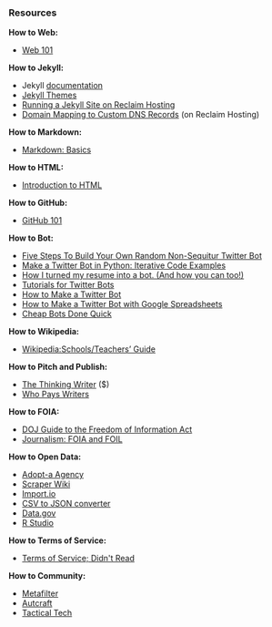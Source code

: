 <h3>Resources</h3>

<p><strong>How to Web:</strong></p>

<ul>
<li><a href="https://audreywatters.github.io/web-101/">Web 101</a>
</ul>

<p><strong>How to Jekyll:</strong></p>

<ul>
<li>Jekyll <a href="http://jekyllrb.com/">documentation</a></li>
<li><a href="http://jekyllthemes.org/">Jekyll Themes</a></li>
<li><a href="https://blog.timowens.io/running-a-jekyll-site-on-reclaim-hosting/">Running a Jekyll Site on Reclaim Hosting</a></li>
<li><a href="http://docs.reclaimhosting.com/domain-management/domain-mapping-to-custom-dns-records">Domain Mapping to Custom DNS Records</a> (on Reclaim Hosting)</li>
</ul>

<p><strong>How to Markdown:</strong></p>

<ul>
<li><a href="https://daringfireball.net/projects/markdown/basics">Markdown: Basics</a></li>
</ul>

<p><strong>How to HTML:</strong></p>

<ul>
<li><a href="https://developer.mozilla.org/en-US/docs/Web/Guide/HTML/Introduction">Introduction to HTML</a></li>
</ul>

<p><strong>How to GitHub:</strong></p>

<ul>
<li><a href="http://audreywatters.github.io/github-101/">GitHub 101</a></li>
</ul>

<p><strong>How to Bot:</strong></p>

<ul>
<li><a href="http://readwrite.com/2014/06/20/random-non-sequitur-twitter-bot-instructions/">Five Steps To Build Your Own Random Non-Sequitur Twitter Bot</a></li>
<li><a href="http://jitp.commons.gc.cuny.edu/make-a-twitter-bot-in-python-iterative-code-examples/">Make a Twitter Bot in Python: Iterative Code Examples</a></li>
<li><a href="https://medium.com/the-mission/how-i-turned-my-resume-into-a-bot-and-how-you-can-too-f03847352baa#.p5wedmx73">How I turned my resume into a bot. (And how you can too!)</a></li>
<li><a href="https://botwiki.org/tutorials/twitterbots/">Tutorials for Twitter Bots</a></li>
<li><a href="http://tinysubversions.com/2013/09/how-to-make-a-twitter-bot/">How to Make a Twitter Bot</a></li>
<li><a href="http://www.zachwhalen.net/posts/how-to-make-a-twitter-bot-with-google-spreadsheets-version-04/">How to Make a Twitter Bot with Google Spreadsheets</a></li>
<li><a href="http://www.cheapbotsdonequick.com/">Cheap Bots Done Quick</a></li>
</ul>

<p><strong>How to Wikipedia:</strong></p>

<ul>
<li><a href="https://simple.wikipedia.org/wiki/Wikipedia:Schools/Teachers%27_Guide#Introducing_Wikipedia">Wikipedia:Schools/Teachers&#8217; Guide</a></li>
</ul>

<p><strong>How to Pitch and Publish:</strong></p>

<ul>
<li><a href="https://thethinkingwriter.wordpress.com/">The Thinking Writer</a> ($)</li>
<li><a href="http://whopayswriters.com/#/results">Who Pays Writers</a></li>
</ul>

<p><strong>How to FOIA:</strong></p>

<ul>
<li><a href="https://www.justice.gov/oip/doj-guide-freedom-information-act">DOJ Guide to the Freedom of Information Act</a></li>
<li><a href="http://guides.nyu.edu/c.php?g=276693&p=1845589">Journalism: FOIA and FOIL</a></li>
</ul>

<p><strong>How to Open Data:</strong></p>

<ul>
<li><a href="http://adopta.agency/">Adopt-a Agency</a></li>
<li><a href="https://scraperwiki.com/">Scraper Wiki</a></li>
<li><a href="https://www.import.io/">Import.io</a></li>
<li><a href="http://kinlane.github.io/csv-converter/">CSV to JSON converter</a></li>
<li><a href="https://www.data.gov/">Data.gov</a></li>
<li><a href="https://www.rstudio.com/products/rstudio/">R Studio</a></li>
</ul>

<p><strong>How to Terms of Service:</strong></p>

<ul>
<li><a href="https://tosdr.org/">Terms of Service; Didn't Read</a></li>
</ul>

<p><strong>How to Community:</strong></p>
<ul>
<li><a href="http://metafilter.com">Metafilter</a></li>
<li><a href="http://www.autcraft.com/">Autcraft</a></li>
<li><a href="https://tacticaltech.org/">Tactical Tech</a></li>
</ul>
